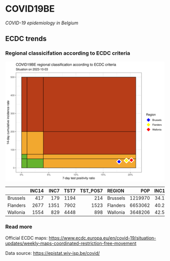 
# COVID19BE

*COVID-19 epidemiology in Belgium*

## ECDC trends

### Regional classicifation according to ECDC criteria

![](COVID9BE-ecdc-trend.png)

|          | INC14 | INC7 | TST7 | TST\_POS7 | REGION   |     POP | INC14\_RT |       PR7 |          GR |
| :------- | ----: | ---: | ---: | --------: | :------- | ------: | --------: | --------: | ----------: |
| Brussels |   417 |  179 | 1194 |       214 | Brussels | 1219970 |  34.18117 | 0.1792295 | \-0.2478992 |
| Flanders |  2677 | 1351 | 7902 |      1523 | Flanders | 6653062 |  40.23711 | 0.1927360 |   0.0188537 |
| Wallonia |  1554 |  829 | 4448 |       898 | Wallonia | 3648206 |  42.59628 | 0.2018885 |   0.1434483 |

### Read more

Official ECDC maps:
<https://www.ecdc.europa.eu/en/covid-19/situation-updates/weekly-maps-coordinated-restriction-free-movement>

Data source: <https://epistat.wiv-isp.be/covid/>
